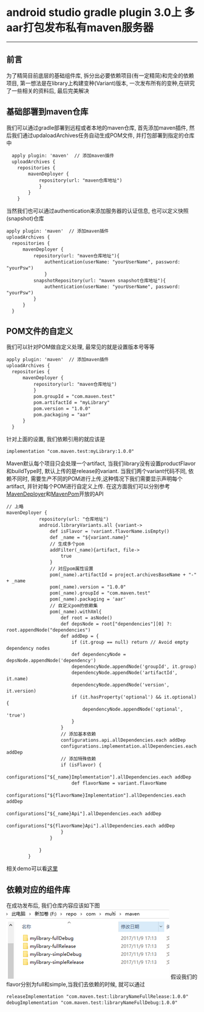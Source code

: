 # android studio gradle plugin 3.0上 多aar打包发布私有maven服务器
-----
## 前言
为了精简目前底层的基础组件库, 拆分出必要依赖项目(有一定精简)和完全的依赖项目,
第一想法是在library上构建变种(Variant)版本, 一次发布所有的变种,在研究了一些相关的资料后,
最后完美解决
## 基础部署到maven仓库
我们可以通过gradle部署到远程或者本地的maven仓库,
首先添加maven插件, 然后我们通过updaloadArchives任务自动生成POM文件, 并打包部署到指定的仓库中

```
  apply plugin: 'maven'  // 添加maven插件
  uploadArchives {
    repositories {
        mavenDeployer {
            repository(url: "maven仓库地址")
            }
        }
    }
```
当然我们也可以通过authentication来添加服务器的认证信息, 也可以定义快照(snapshot)仓库
```
apply plugin: 'maven'  // 添加maven插件
uploadArchives {
  repositories {
      mavenDeployer {
          repository(url: "maven仓库地址"){
              authentication(userName: "yourUserName", password: "yourPsw")
              }
          snapshotRepository(url: "maven snapshot仓库地址"){
              authentication(userName: "yourUserName", password: "yourPsw")
          }
      }
  }
```
## POM文件的自定义
我们可以针对POM做自定义处理, 最常见的就是设置版本号等等
```
apply plugin: 'maven'  // 添加maven插件
uploadArchives {
  repositories {
      mavenDeployer {
          repository(url: "maven仓库地址")
          }
          pom.groupId = "com.maven.test"
          pom.artifactId = "myLibrary"
          pom.version = "1.0.0"
          pom.packaging = "aar"
      }
  }
```
针对上面的设置, 我们依赖引用的就应该是
```
implementation "com.maven.test:myLibrary:1.0.0"
```
Maven默认每个项目只会处理一个artifact, 当我们library没有设置productFlavor和buildType时, 默认上传的是release的variant.
当我们两个variant代码不同, 依赖不同时, 需要生产不同的POM进行上传,这种情况下我们需要显示声明每个artifact, 并针对每个POM进行自定义上传.
在这方面我们可以分别参考[MavenDeployer][0]和[MavenPom][1]开放的API
```
// 上略
mavenDeployer {
            repository(url: "仓库地址")
            android.libraryVariants.all {variant->
                def isFlavor = !variant.flavorName.isEmpty()
                def _name = "${variant.name}"
                // 生成多个pom
                addFilter(_name){artifact, file->
                    true
                }
                // 对应pom属性设置
                pom(_name).artifactId = project.archivesBaseName + "-" + _name
                pom(_name).version = "1.0.0"
                pom(_name).groupId = "com.maven.test"
                pom(_name).packaging = 'aar'
                // 自定义pom的依赖集
                pom(_name).withXml{
                    def root = asNode()
                    def depsNode = root["dependencies"][0] ?: root.appendNode("dependencies")
                    def addDep = {
                        if (it.group == null) return // Avoid empty dependency nodes
                        def dependencyNode = depsNode.appendNode('dependency')
                        dependencyNode.appendNode('groupId', it.group)
                        dependencyNode.appendNode('artifactId', it.name)
                        dependencyNode.appendNode('version', it.version)
                        if (it.hasProperty('optional') && it.optional) {
                            dependencyNode.appendNode('optional', 'true')
                        }
                    }
                    // 添加基本依赖
                    configurations.api.allDependencies.each addDep
                    configurations.implementation.allDependencies.each addDep
                    // 添加特殊依赖
                    if (isFlavor) {
                        configurations["${_name}Implementation"].allDependencies.each addDep
                        def flavorName = variant.flavorName
                        configurations["${flavorName}Implementation"].allDependencies.each addDep
                        configurations["${_name}Api"].allDependencies.each addDep
                        configurations["${flavorName}Api"].allDependencies.each addDep
                    }
                }

            }
        }
```
相关demo可以看[这里][2]

## 依赖对应的组件库
在成功发布后, 我们仓库内容应该如下图
![image.png](demopic.png)
假设我们的flavor分别为full和simple,当我们去依赖的时候, 就可以通过
```
releaseImplementation "com.maven.test:libraryNameFullRelease:1.0.0"
debugImplementation "com.maven.test:libraryNameFullDebug:1.0.0"
```
[0]:https://docs.gradle.org/current/javadoc/org/gradle/api/artifacts/maven/MavenDeployer.html
[1]:https://docs.gradle.org/current/javadoc/org/gradle/api/artifacts/maven/MavenPom.html
[2]:https://github.com/YuTianTina/ForMultiUploadMaven
